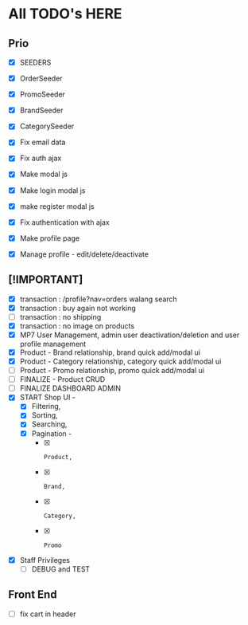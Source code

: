 # All TODO's HERE

## Prio

- [x] SEEDERS
- [x] OrderSeeder
- [x] PromoSeeder
- [x] BrandSeeder
- [x] CategorySeeder

- [x] Fix email data
- [x] Fix auth ajax
- [x] Make modal js
- [x] Make login modal js
- [x] make register modal js
- [x] Fix authentication with ajax
- [x] Make profile page
- [x] Manage profile - edit/delete/deactivate

## [!IMPORTANT]

- [x] transaction : /profile?nav=orders walang search
- [x] transaction : buy again not working
- [ ] transaction : no shipping
- [x] transaction : no image on products
- [x] MP7 User Management, admin user deactivation/deletion and user profile management
- [x] Product - Brand relationship, brand quick add/modal ui
- [x] Product - Category relationship, category quick add/modal ui
- [ ] Product - Promo relationship, promo quick add/modal ui
- [ ] FINALIZE - Product CRUD
- [ ] FINALIZE DASHBOARD ADMIN
- [x] START Shop UI -
  - [x] Filtering,
  - [x] Sorting,
  - [x] Searching,
  - [x] Pagination -
    - [x]     Product,
    - [x]     Brand,
    - [x]     Category,
    - [x]     Promo
- [x] Staff Privileges
  - [ ] DEBUG and TEST

## Front End

- [ ] fix cart in header
